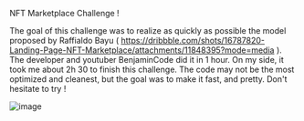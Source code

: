 NFT Marketplace Challenge !

The goal of this challenge was to realize as quickly as possible the model proposed by Raffialdo Bayu ( https://dribbble.com/shots/16787820-Landing-Page-NFT-Marketplace/attachments/11848395?mode=media ).
The developer and youtuber BenjaminCode did it in 1 hour. On my side, it took me about 2h 30 to finish this challenge.
The code may not be the most optimized and cleanest, but the goal was to make it fast, and pretty.
Don't hesitate to try !

![image](https://user-images.githubusercontent.com/57941205/147281465-c4b44c3b-8ddf-4bf9-b40a-342450600e8c.png)
